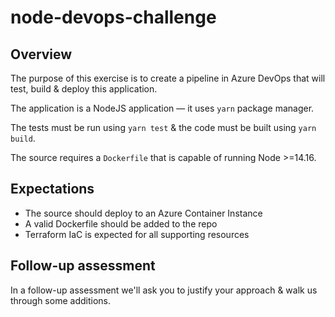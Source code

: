 # node-devops-challenge

## Overview

The purpose of this exercise is to create a pipeline in Azure DevOps that will test, build & deploy this application.

The application is a NodeJS application — it uses `yarn` package manager.

The tests must be run using `yarn test` & the code must be built using `yarn build`.

The source requires a `Dockerfile` that is capable of running Node >=14.16.

## Expectations

- The source should deploy to an Azure Container Instance
- A valid Dockerfile should be added to the repo
- Terraform IaC is expected for all supporting resources

## Follow-up assessment

In a follow-up assessment we'll ask you to justify your approach & walk us through some additions.
